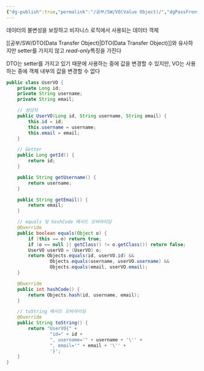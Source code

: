 ```yaml
---
{"dg-publish":true,"permalink":"/공부/SW/VO(Value Object)/","dgPassFrontmatter":true}
---
```



데이터의 불변성을 보장하고 비지니스 로직에서 사용되는 데이터 객체

[[공부/SW/DTO(Data Transfer Object)\|DTO(Data Transfer Object)]]와 유사하지만 setter를 가지지 않고 *read-only*특징을 가진다

DTO는 setter를 가지고 있기 때문에 사용하는 중에 값을 변경할 수 있지만,
VO는 사용하는 중에 객체 내부의 값을 변경할 수 없다

```java
public class UserVO {
    private Long id;
    private String username;
    private String email;

    // 생성자
    public UserVO(Long id, String username, String email) {
        this.id = id;
        this.username = username;
        this.email = email;
    }

    // Getter
    public Long getId() {
        return id;
    }

    public String getUsername() {
        return username;
    }

    public String getEmail() {
        return email;
    }

    // equals 및 hashCode 메서드 오버라이딩
    @Override
    public boolean equals(Object o) {
        if (this == o) return true;
        if (o == null || getClass() != o.getClass()) return false;
        UserVO userVO = (UserVO) o;
        return Objects.equals(id, userVO.id) &&
                Objects.equals(username, userVO.username) &&
                Objects.equals(email, userVO.email);
    }

    @Override
    public int hashCode() {
        return Objects.hash(id, username, email);
    }

    // toString 메서드 오버라이딩
    @Override
    public String toString() {
        return "UserVO{" +
                "id=" + id +
                ", username='" + username + '\'' +
                ", email='" + email + '\'' +
                '}';
    }
}

```